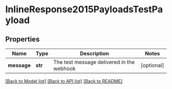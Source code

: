 # InlineResponse2015PayloadsTestPayload

## Properties
Name | Type | Description | Notes
------------ | ------------- | ------------- | -------------
**message** | **str** | The test message delivered in the webhook | [optional] 

[[Back to Model list]](../README.md#documentation-for-models) [[Back to API list]](../README.md#documentation-for-api-endpoints) [[Back to README]](../README.md)


